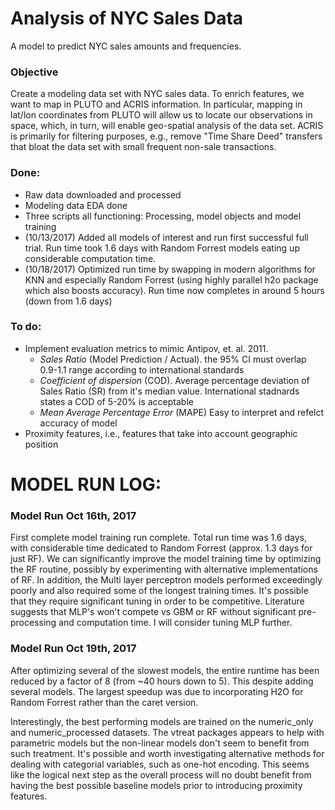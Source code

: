 Analysis of NYC Sales Data
================

A model to predict NYC sales amounts and frequencies.

### Objective

Create a modeling data set with NYC sales data. To enrich features, we want to map in PLUTO and ACRIS information. In particular, mapping in lat/lon coordinates from PLUTO will allow us to locate our observations in space, which, in turn, will enable geo-spatial analysis of the data set. ACRIS is primarily for filtering purposes, e.g., remove "Time Share Deed" transfers that bloat the data set with small frequent non-sale transactions.

### Done:

-   Raw data downloaded and processed
-   Modeling data EDA done
-   Three scripts all functioning: Processing, model objects and model training
-   (10/13/2017) Added all models of interest and run first successful full trial. Run time took 1.6 days with Random Forrest models eating up considerable computation time.
-   (10/18/2017) Optimized run time by swapping in modern algorithms for KNN and especially Random Forrest (using highly parallel h2o package which also boosts accuracy). Run time now completes in around 5 hours (down from 1.6 days)

### To do:

-   Implement evaluation metrics to mimic Antipov, et. al. 2011.
    -   *Sales Ratio* (Model Prediction / Actual). the 95% CI must overlap 0.9-1.1 range according to international standards
    -   *Coefficient of dispersion* (COD). Average percentage deviation of Sales Ratio (SR) from it's median value. International stadnards states a COD of 5-20% is acceptable
    -   *Mean Average Percentage Error* (MAPE) Easy to interpret and refelct accuracy of model
-   Proximity features, i.e., features that take into account geographic position

MODEL RUN LOG:
==============

### Model Run Oct 16th, 2017

First complete model training run complete. Total run time was 1.6 days, with considerable time dedicated to Random Forrest (approx. 1.3 days for just RF). We can significantly improve the model training time by optimizing the RF routine, possibly by experimenting with alternative implementations of RF. In addition, the Multi layer perceptron models performed exceedingly poorly and also required some of the longest training times. It's possible that they require significant tuning in order to be competitive. Literature suggests that MLP's won't compete vs GBM or RF without significant pre-processing and computation time. I will consider tuning MLP further.

### Model Run Oct 19th, 2017

After optimizing several of the slowest models, the entire runtime has been reduced by a factor of 8 (from ~40 hours down to 5). This despite adding several models. The largest speedup was due to incorporating H2O for Random Forrest rather than the caret version.

Interestingly, the best performing models are trained on the numeric\_only and numeric\_processed datasets. The vtreat packages appears to help with parametric models but the non-linear models don't seem to benefit from such treatment. It's possible and worth investigating alternative methods for dealing with categorial variables, such as one-hot encoding. This seems like the logical next step as the overall process will no doubt benefit from having the best possible baseline models prior to introducing proximity features.
